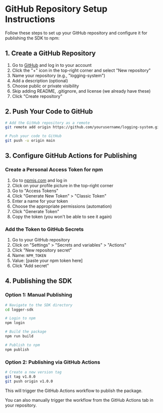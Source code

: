 # GitHub Repository Setup Instructions

Follow these steps to set up your GitHub repository and configure it for publishing the SDK to npm:

## 1. Create a GitHub Repository

1. Go to [GitHub](https://github.com) and log in to your account
2. Click the "+" icon in the top-right corner and select "New repository"
3. Name your repository (e.g., "logging-system")
4. Add a description (optional)
5. Choose public or private visibility
6. Skip adding README, .gitignore, and license (we already have these)
7. Click "Create repository"

## 2. Push Your Code to GitHub

```bash
# Add the GitHub repository as a remote
git remote add origin https://github.com/yourusername/logging-system.git

# Push your code to GitHub
git push -u origin main
```

## 3. Configure GitHub Actions for Publishing

### Create a Personal Access Token for npm

1. Go to [npmjs.com](https://www.npmjs.com/) and log in
2. Click on your profile picture in the top-right corner
3. Go to "Access Tokens"
4. Click "Generate New Token" > "Classic Token"
5. Enter a name for your token
6. Choose the appropriate permissions (automation)
7. Click "Generate Token"
8. Copy the token (you won't be able to see it again)

### Add the Token to GitHub Secrets

1. Go to your GitHub repository
2. Click on "Settings" > "Secrets and variables" > "Actions"
3. Click "New repository secret"
4. Name: `NPM_TOKEN`
5. Value: [paste your npm token here]
6. Click "Add secret"

## 4. Publishing the SDK

### Option 1: Manual Publishing

```bash
# Navigate to the SDK directory
cd logger-sdk

# Login to npm
npm login

# Build the package
npm run build

# Publish to npm
npm publish
```

### Option 2: Publishing via GitHub Actions

```bash
# Create a new version tag
git tag v1.0.0
git push origin v1.0.0
```

This will trigger the GitHub Actions workflow to publish the package.

You can also manually trigger the workflow from the GitHub Actions tab in your repository.
